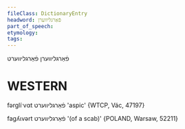 ```yaml
---
fileClass: DictionaryEntry
headword: פֿאַרגליווערן
part_of_speech: 
etymology: 
tags: 
---
```

פֿאַרגליווערן
פֿאַרגליווערט

WESTERN
========

fərglíˑvαt פֿאַרגליווערט 'aspic' {WTCP, Vác, 47197}

fagʎɩvərt פֿאַרגליווערט '(of a scab)' {POLAND, Warsaw, 52211}
